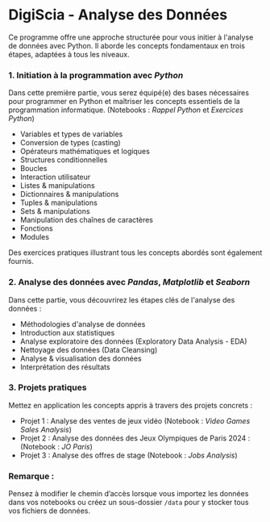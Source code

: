 # DigiScia - Analyse des Données

Ce programme offre une approche structurée pour vous initier à l'analyse de données avec Python. Il aborde les concepts fondamentaux en trois étapes, adaptées à tous les niveaux.

### 1. Initiation à la programmation avec *Python*
Dans cette première partie, vous serez équipé(e) des bases nécessaires pour programmer en Python et maîtriser les concepts essentiels de la programmation informatique. (Notebooks : *Rappel Python* et *Exercices Python*)

- Variables et types de variables
- Conversion de types (casting)
- Opérateurs mathématiques et logiques
- Structures conditionnelles
- Boucles
- Interaction utilisateur
- Listes & manipulations
- Dictionnaires & manipulations
- Tuples & manipulations
- Sets & manipulations
- Manipulation des chaînes de caractères
- Fonctions
- Modules

Des exercices pratiques illustrant tous les concepts abordés sont également fournis.

### 2. Analyse des données avec *Pandas*, *Matplotlib* et *Seaborn*
Dans cette partie, vous découvrirez les étapes clés de l'analyse des données :

- Méthodologies d'analyse de données
- Introduction aux statistiques
- Analyse exploratoire des données (Exploratory Data Analysis - EDA)
- Nettoyage des données (Data Cleansing)
- Analyse & visualisation des données
- Interprétation des résultats

### 3. Projets pratiques
Mettez en application les concepts appris à travers des projets concrets :

- Projet 1 : Analyse des ventes de jeux vidéo (Notebook : *Video Games Sales Analysis*)
- Projet 2 : Analyse des données des Jeux Olympiques de Paris 2024 : (Notebook : *JO Paris*)
- Projet 3 : Analyse des offres de stage (Notebook : *Jobs Analysis*)

### Remarque :
Pensez à modifier le chemin d’accès lorsque vous importez les données dans vos notebooks ou créez un sous-dossier `/data` pour y stocker tous vos fichiers de données.


